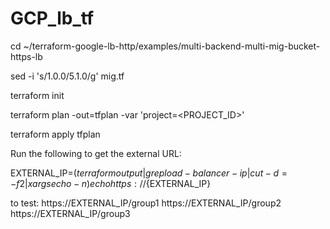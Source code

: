 # GCP_lb_tf

cd ~/terraform-google-lb-http/examples/multi-backend-multi-mig-bucket-https-lb

sed -i 's/1.0.0/5.1.0/g' mig.tf

terraform init

terraform plan -out=tfplan -var 'project=<PROJECT_ID>'

terraform apply tfplan

Run the following to get the external URL:

EXTERNAL_IP=$(terraform output | grep load-balancer-ip | cut -d = -f2 | xargs echo -n)
echo https://${EXTERNAL_IP}

to test:
https://EXTERNAL_IP/group1
https://EXTERNAL_IP/group2
https://EXTERNAL_IP/group3
